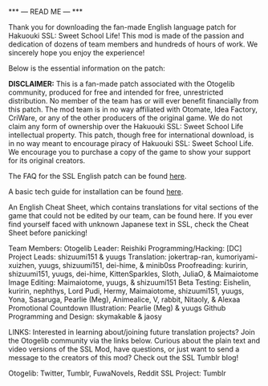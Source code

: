 *** — READ ME — ***

Thank you for downloading the fan-made English language patch for Hakuouki SSL: Sweet School Life! This mod is made of the passion and dedication of dozens of team members and hundreds of hours of work. We sincerely hope you enjoy the experience! 

Below is the essential information on the patch:

**DISCLAIMER:** This is a fan-made patch associated with the Otogelib community, produced for free and intended for free, unrestricted distribution. No member of the team has or will ever benefit financially from this patch. The mod team is in no way affiliated with Otomate, Idea Factory, CriWare, or any of the other producers of the original game. We do not claim any form of ownership over the Hakuouki SSL: Sweet School Life intellectual property. This patch, though free for international download, is in no way meant to encourage piracy of Hakuouki SSL: Sweet School Life. We encourage you to purchase a copy of the game to show your support for its original creators. 

The FAQ for the SSL English patch can be found [here](https://docs.google.com/document/d/10XdqLGyPrLjtMaip5bgu8ttlT2OYw9nfTGpIqDcX_8w/edit?usp=sharing).

A basic tech guide for installation can be found [here](https://docs.google.com/document/d/1AYXDBBD6GTnDk_fBdjlabYx-524N2Ah27UuYoaWcd1Y/edit?usp=sharing).

An English Cheat Sheet, which contains translations for vital sections of the game that could not be edited by our team, can be found here. If you ever find yourself faced with unknown Japanese text in SSL, check the Cheat Sheet before panicking!

Team Members:
Otogelib Leader: Reishiki
Programming/Hacking: [DC]
Project Leads: shizuumi151 & yuugs
Translation: jokertrap-ran, kumoriyami-xuizhen, yuugs, shizuumi151, dei-hime, & minib0ss
Proofreading: kuririn, shizuumi151, yuugs, dei-hime, KittenSparkles, Sloth, JuliaO, & Maimaiotome
Image Editing: Maimaiotome, yuugs, & shizuumi151
Beta Testing: Eishelin, kuririn, nephthys, Lord Pudi, Hermy, Maimaiotome, shizuumi151, yuugs, Yona, Sasaruga, Pearlie (Meg), Animealice, V, rabbit, Nitaoly, & Alexaa
Promotional Countdown Illustration: Pearlie (Meg) & yuugs 
Github Programming and Design: skymakable & jaosy

LINKS:
Interested in learning about/joining future translation projects? Join the Otogelib community via the links below. Curious about the plain text and video versions of the SSL Mod, have questions, or just want to send a message to the creators of this mod? Check out the SSL Tumblr blog!

Otogelib: Twitter, Tumblr, FuwaNovels, Reddit
SSL Project: Tumblr 


